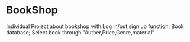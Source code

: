 # BookShop

Individual Project about bookshop with 
Log in/out,sign up function;
Book database;
Select book through "Auther,Price,Genre,material"
